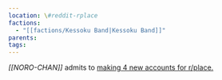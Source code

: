 ```yaml
---
location: \#reddit-rplace
factions:
  - "[[factions/Kessoku Band|Kessoku Band]]"
parents: 
tags: 
---
```

*[[NORO-CHAN]]* admits to [making 4 new accounts for r/place.](https://discord.com/channels/1093664259273130084/1131230952119615600/1131579813635838013)
